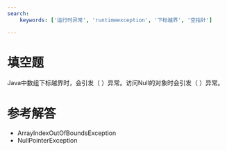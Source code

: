 ```yaml
---
search:
    keywords: ['运行时异常', 'runtimeexception', '下标越界', '空指针']

---
```



# 填空题

Java中数组下标越界时，会引发（ ）异常。访问Null的对象时会引发（ ）异常。

# 参考解答

* ArrayIndexOutOfBoundsException
* NullPointerException